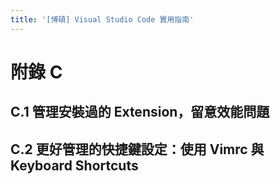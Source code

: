 ```yaml
---
title: '[博碩] Visual Studio Code 實用指南'
---
```


# 附錄 C
## C.1 管理安裝過的 Extension，留意效能問題

## C.2 更好管理的快捷鍵設定：使用 Vimrc 與 Keyboard Shortcuts